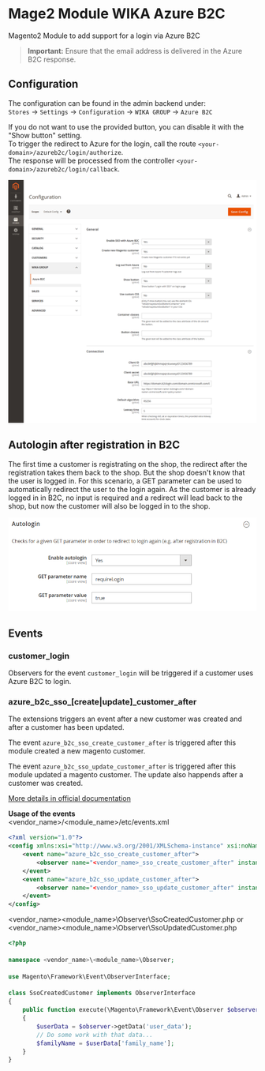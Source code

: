 # Mage2 Module WIKA Azure B2C

Magento2 Module to add support for a login via Azure B2C

> **Important:** Ensure that the email address is delivered in the Azure B2C response.

## Configuration
The configuration can be found in the admin backend under:  
`Stores` -> `Settings` -> `Configuration` -> `WIKA GROUP` -> `Azure B2C`

If you do not want to use the provided button, you can disable it with the "Show button" setting.  
To trigger the redirect to Azure for the login, call the route `<your-domain>/azureb2c/login/authorize`.  
The response will be processed from the controller `<your-domain>/azureb2c/login/callback`.

![image](doc/Settings.png)

## Autologin after registration in B2C
The first time a customer is registrating on the shop, the redirect after the registration takes them back to the shop.
But the shop doesn't know that the user is logged in.
For this scenario, a GET parameter can be used to automatically redirect the user to the login again.
As the customer is already logged in in B2C, no input is required and a redirect will lead back to the shop, but now the customer will also be logged in to the shop.

![image](doc/AutologinSettings.png)

## Events

### customer_login
Observers for the event `customer_login` will be triggered if a customer uses Azure B2C to login.

### azure_b2c_sso_[create|update]_customer_after
The extensions triggers an event after a new customer was created and after a customer has been updated.

The event `azure_b2c_sso_create_customer_after` is triggered after this module created a new magento customer.

The event `azure_b2c_sso_update_customer_after` is triggered after this module updated a magento customer. The update also happends after a customer was created.

[More details in official documentation](https://developer.adobe.com/commerce/php/development/components/events-and-observers/)

**Usage of the events**  
<vendor_name>/<module_name>/etc/events.xml
```xml
<?xml version="1.0"?>
<config xmlns:xsi="http://www.w3.org/2001/XMLSchema-instance" xsi:noNamespaceSchemaLocation="urn:magento:framework:Event/etc/events.xsd">
    <event name="azure_b2c_sso_create_customer_after">
        <observer name="<vendor_name>_sso_create_customer_after" instance="<vendor_name>\<module_name>\Observer\SsoCreatedCustomer"/>
    </event>
    <event name="azure_b2c_sso_update_customer_after">
        <observer name="<vendor_name>_sso_update_customer_after" instance="<vendor_name>\<module_name>\Observer\SsoUpdatedCustomer"/>
    </event>
</config>
```

<vendor_name>\<module_name>\Observer\SsoCreatedCustomer.php or <vendor_name>\<module_name>\Observer\SsoUpdatedCustomer.php
```php
<?php

namespace <vendor_name>\<module_name>\Observer;

use Magento\Framework\Event\ObserverInterface;

class SsoCreatedCustomer implements ObserverInterface
{
    public function execute(\Magento\Framework\Event\Observer $observer)
    {
        $userData = $observer->getData('user_data');
        // Do some work with that data...
        $familyName = $userData['family_name'];
    }
}
```
